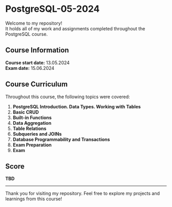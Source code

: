 # PostgreSQL-05-2024

Welcome to my repository! \
It holds all of my work and assignments completed throughout the PostgreSQL course.

## Course Information

**Course start date:** 13.05.2024 \
**Exam date:** 15.06.2024

## Course Curriculum

Throughout this course, the following topics were covered:

1. **PostgreSQL Introduction. Data Types. Working with Tables**
2. **Basic CRUD**
3. **Built-in Functions**
4. **Data Aggregation**
5. **Table Relations**
6. **Subqueries and JOINs**
7. **Database Programmability and Transactions**
8. **Exam Preparation**
9. **Exam**

## Score

**TBD**

---

Thank you for visiting my repository. Feel free to explore my projects and learnings from this course!
